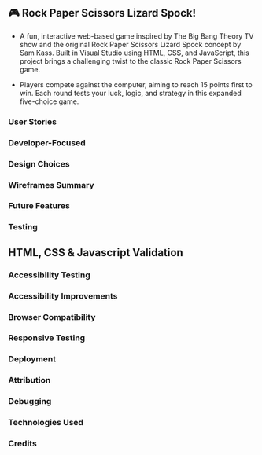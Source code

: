 ## 🎮 Rock Paper Scissors Lizard Spock!

- A fun, interactive web-based game inspired by The Big Bang Theory TV show and the original Rock Paper Scissors Lizard Spock concept by Sam Kass.
Built in Visual Studio using HTML, CSS, and JavaScript, this project brings a challenging twist to the classic Rock Paper Scissors game.




- Players compete against the computer, aiming to reach 15 points first to win. Each round tests your luck, logic, and strategy in this expanded five-choice game.

### User Stories

### Developer-Focused

### Design Choices

### Wireframes Summary

### Future Features

### Testing

## HTML, CSS & Javascript Validation

### Accessibility Testing

### Accessibility Improvements

### Browser Compatibility

### Responsive Testing

### Deployment

### Attribution

### Debugging

### Technologies Used

### Credits